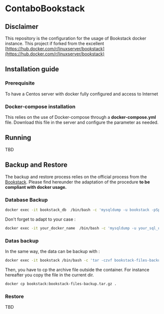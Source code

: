 # ContaboBookstack
## Disclaimer
This repository is the configuration for the usage of Bookstack docker instance.
This project if forked from the excellent [https://hub.docker.com/r/linuxserver/bookstack](https://hub.docker.com/r/linuxserver/bookstack)

## Installation guide
### Prerequisite
To have a Centos server with docker fully configured and access to Internet
### Docker-compose installation
This relies on the use of Docker-compose through a **docker-compose.yml** file.
Download this file in the server and configure the parameter as needed.
## Running
TBD
## Backup and Restore
The backup and restore process relies on the official process from the [Bookstack](https://www.bookstackapp.com/docs/admin/backup-restore/).
Please find hereunder the adaptation of the procedure **to be compliant with docker usage.**
### Database Backup
```sh
docker exec -it bookstack_db  /bin/bash -c 'mysqldump -u bookstack -pSpieSpie06 bookstackapp > /config/backup.sql'
```
Don't forget to adapt to your case :
```sh
docker exec -it your_docker_name  /bin/bash -c 'mysqldump -u your_sql_username -pYoupassword_sql you_sql_db_name > /config/backup.sql'
```
### Datas backup
In the same way, the data can be backup with :

```sh
docker exec -it bookstack /bin/bash -c 'tar -czvf bookstack-files-backup.tar.gz /var/www/html/.env /var/www/html/public/uploads /var/www/html/storage/uploads' 
```
Then, you have to cp the archive file outside the container. For instance hereafter you copy the file in the current dir.
```sh
docker cp bookstack:bookstack-files-backup.tar.gz .
 ```
### Restore
TBD 


